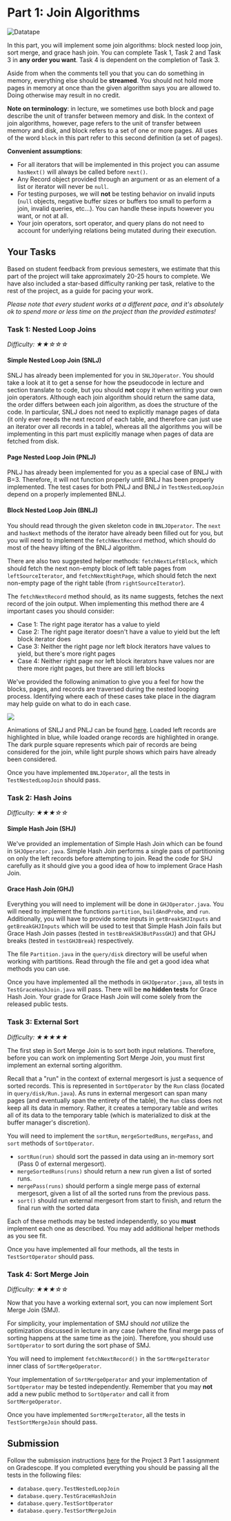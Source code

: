 # Part 1: Join Algorithms

![Datatape](../../../.gitbook/assets/datatape.png)

In this part, you will implement some join algorithms: block nested loop join, sort merge, and grace hash join. You can complete Task 1, Task 2 and Task 3 in **any order you want**. Task 4 is dependent on the completion of Task 3.

Aside from when the comments tell you that you can do something in memory, everything else should be **streamed**. You should not hold more pages in memory at once than the given algorithm says you are allowed to. Doing otherwise may result in no credit.

**Note on terminology**: in lecture, we sometimes use both block and page describe the unit of transfer between memory and disk. In the context of join algorithms, however, page refers to the unit of transfer between memory and disk, and block refers to a set of one or more pages. All uses of the word `block` in this part refer to this second definition \(a set of pages\).

**Convenient assumptions**:

* For all iterators that will be implemented in this project you can assume `hasNext()` will always be called before `next()`.
* Any Record object provided through an argument or as an element of a list or iterator will never be `null`.
* For testing purposes, we will **not** be testing behavior on invalid inputs \(`null` objects, negative buffer sizes or buffers too small to perform a join, invalid queries, etc...\). You can handle these inputs however you want, or not at all.
* Your join operators, sort operator, and query plans do not need to account for underlying relations being mutated during their execution.

## Your Tasks

Based on student feedback from previous semesters, we estimate that this part of the project will take approximately 20-25 hours to complete. We have also included a star-based difficulty ranking per task, relative to the rest of the project, as a guide for pacing your work.

_Please note that every student works at a different pace, and it's absolutely ok to spend more or less time on the project than the provided estimates!_

### Task 1: Nested Loop Joins

_Difficulty: ★★☆☆☆_

#### Simple Nested Loop Join \(SNLJ\)

SNLJ has already been implemented for you in `SNLJOperator`. You should take a look at it to get a sense for how the pseudocode in lecture and section translate to code, but you should **not** copy it when writing your own join operators. Although each join algorithm should return the same data, the order differs between each join algorithm, as does the structure of the code. In particular, SNLJ does not need to explicitly manage pages of data \(it only ever needs the next record of each table, and therefore can just use an iterator over all records in a table\), whereas all the algorithms you will be implementing in this part must explicitly manage when pages of data are fetched from disk.

#### Page Nested Loop Join \(PNLJ\)

PNLJ has already been implemented for you as a special case of BNLJ with B=3. Therefore, it will not function properly until BNLJ has been properly implemented. The test cases for both PNLJ and BNLJ in `TestNestedLoopJoin` depend on a properly implemented BNLJ.

#### Block Nested Loop Join \(BNLJ\)

You should read through the given skeleton code in `BNLJOperator`. The `next` and `hasNext` methods of the iterator have already been filled out for you, but you will need to implement the `fetchNextRecord` method, which should do most of the heavy lifting of the BNLJ algorithm.

There are also two suggested helper methods: `fetchNextLeftBlock`, which should fetch the next non-empty block of left table pages from `leftSourceIterator`, and `fetchNextRightPage`, which should fetch the next non-empty page of the right table \(from `rightSourceIterator`\).

The `fetchNextRecord` method should, as its name suggests, fetches the next record of the join output. When implementing this method there are 4 important cases you should consider:

* Case 1: The right page iterator has a value to yield
* Case 2: The right page iterator doesn't have a value to yield but the left block iterator does
* Case 3: Neither the right page nor left block iterators have values to yield, but there's more right pages
* Case 4: Neither right page nor left block iterators have values nor are there more right pages, but there are still left blocks

We've provided the following animation to give you a feel for how the blocks, pages, and records are traversed during the nested looping process. Identifying where each of these cases take place in the diagram may help guide on what to do in each case.

![](../../../.gitbook/assets/bnlj-slower.gif)

Animations of SNLJ and PNLJ can be found [here](../../../common/misc/nested-loop-join-animations.md). Loaded left records are highlighted in blue, while loaded orange records are highlighted in orange. The dark purple square represents which pair of records are being considered for the join, while light purple shows which pairs have already been considered.

Once you have implemented `BNLJOperator`, all the tests in `TestNestedLoopJoin` should pass.

### Task 2: Hash Joins

_Difficulty: ★★★☆☆_

#### Simple Hash Join \(SHJ\)

We've provided an implementation of Simple Hash Join which can be found in `SHJOperator.java`. Simple Hash Join performs a single pass of partitioning on only the left records before attempting to join. Read the code for SHJ carefully as it should give you a good idea of how to implement Grace Hash Join.

#### Grace Hash Join \(GHJ\)

Everything you will need to implement will be done in `GHJOperator.java`. You will need to implement the functions `partition`, `buildAndProbe`, and `run`. Additionally, you will have to provide some inputs in `getBreakSHJInputs` and `getBreakGHJInputs` which will be used to test that Simple Hash Join fails but Grace Hash Join passes \(tested in `testBreakSHJButPassGHJ`\) and that GHJ breaks \(tested in `testGHJBreak`\) respectively.

The file `Partition.java` in the `query/disk` directory will be useful when working with partitions. Read through the file and get a good idea what methods you can use.

Once you have implemented all the methods in `GHJOperator.java`, all tests in `TestGraceHashJoin.java` will pass. There will be **no hidden tests** for Grace Hash Join. Your grade for Grace Hash Join will come solely from the released public tests.

### Task 3: External Sort

_Difficulty: ★★★★★_

The first step in Sort Merge Join is to sort both input relations. Therefore, before you can work on implementing Sort Merge Join, you must first implement an external sorting algorithm.

Recall that a "run" in the context of external mergesort is just a sequence of sorted records. This is represented in `SortOperator` by the `Run` class \(located in `query/disk/Run.java`\). As runs in external mergesort can span many pages \(and eventually span the entirety of the table\), the `Run` class does not keep all its data in memory. Rather, it creates a temporary table and writes all of its data to the temporary table \(which is materialized to disk at the buffer manager's discretion\).

You will need to implement the `sortRun`, `mergeSortedRuns`, `mergePass`, and `sort` methods of `SortOperator`.

* `sortRun(run)` should sort the passed in data using an in-memory sort \(Pass 0 of external mergesort\).
* `mergeSortedRuns(runs)` should return a new run given a list of sorted runs.
* `mergePass(runs)` should perform a single merge pass of external mergesort, given a list of all the sorted runs from the previous pass.
* `sort()` should run external mergesort from start to finish, and return the final run with the sorted data

Each of these methods may be tested independently, so you **must** implement each one as described. You may add additional helper methods as you see fit.

Once you have implemented all four methods, all the tests in `TestSortOperator` should pass.

### Task 4: Sort Merge Join

_Difficulty: ★★★☆☆_

Now that you have a working external sort, you can now implement Sort Merge Join \(SMJ\).

For simplicity, your implementation of SMJ should _not_ utilize the optimization discussed in lecture in any case \(where the final merge pass of sorting happens at the same time as the join\). Therefore, you should use `SortOperator` to sort during the sort phase of SMJ.

You will need to implement `fetchNextRecord()` in the `SortMergeIterator` inner class of `SortMergeOperator`.

Your implementation of `SortMergeOperator` and your implementation of `SortOperator` may be tested independently. Remember that you may **not** add a new public method to `SortOperator` and call it from `SortMergeOperator`.
<!-- You **must not** use any method of `SortOperator` in `SortMergeOperator`, aside from the public methods given in the skeleton \(in other words: don't add a new public method to `SortOperator` and call it from `SortMergeOperator`\). -->

Once you have implemented `SortMergeIterator`, all the tests in `TestSortMergeJoin` should pass.

## Submission

Follow the submission instructions [here](../submitting-the-assignment.md) for the Project 3 Part 1 assignment on Gradescope. If you completed everything you should be passing all the tests in the following files:

* `database.query.TestNestedLoopJoin`
* `database.query.TestGraceHashJoin`
* `database.query.TestSortOperator`
* `database.query.TestSortMergeJoin`

